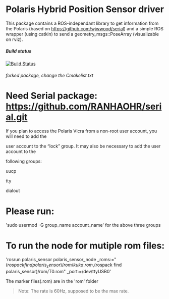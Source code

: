 Polaris Hybrid Position Sensor driver
==============
This package contains a ROS-independant library to get information from the Polaris (based on https://github.com/wjwwood/serial) and a simple ROS wrapper (using catkin) to send a geometry_msgs::PoseArray (visualizable on rviz).

##### Build status
[![Build Status](https://travis-ci.org/kuka-isir/polaris_sensor.svg?branch=master)](https://travis-ci.org/kuka-isir/polaris_sensor)

###### forked package, change the Cmakelist.txt

# Need Serial package: https://github.com/RANHAOHR/serial.git

If you plan to access the Polaris Vicra from a non-root user account, you will need to add the

user account to the “lock” group. It may also be necessary to add the user account to the

following groups:

uucp

tty

dialout

# Please run:
'sudo usermod -G group_name account_name' for the above three groups

# To run the node for mutiple rom files:
'rosrun polaris_sensor polaris_sensor_node _roms:="$(rospack find polaris_sensor)/rom/kuka.rom,$(rospack find polaris_sensor)/rom/T0.rom" _port:=/dev/ttyUSB0'

The marker files(.rom) are in the 'rom' folder

>Note: The rate is 60Hz, supposed to be the max rate.

